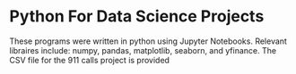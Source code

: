 # Python For Data Science Projects
These programs were written in python using Jupyter Notebooks. Relevant libraires include: numpy, pandas, matplotlib, seaborn, and yfinance. 
The CSV file for the 911 calls project is provided
